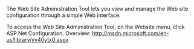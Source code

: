 The Web Site Administration Tool lets you view and manage the Web site configuration through a simple Web interface.

To access the Web Site Administration Tool, on the Website menu, click ASP.Net Configuration.
Overview: http://msdn.microsoft.com/en-us/library/yy40ytx0.aspx